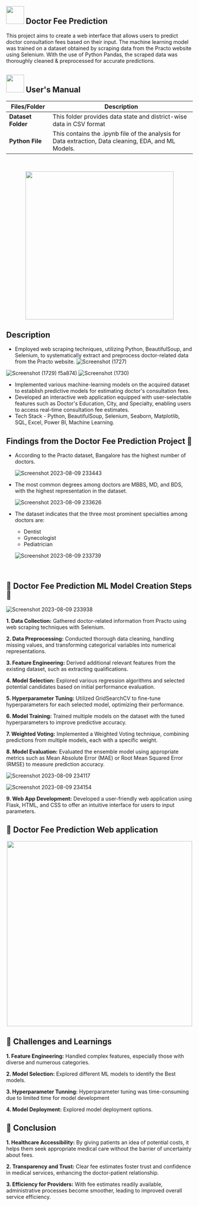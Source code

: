 ##  <img src="https://media.tenor.com/Wq-8a2yGCSkAAAAi/stethoscope-stethoscope-images.gif" width="48" height="48"> Doctor Fee Prediction
This project aims to create a web interface that allows users to predict doctor consultation fees based on their input. The machine learning model was trained on a dataset obtained by scraping data from the Practo website using Selenium. With the use of Python Pandas, the scraped data was thoroughly cleaned & preprocessed for accurate predictions.
##  <img src="https://user-images.githubusercontent.com/106439762/181935629-b3c47bd3-77fb-4431-a11c-ff8ba0942b63.gif" width="48" height="48"> **User's Manual**

| Files/Folder| Description |
| ------------- | ------------- |
| **Dataset Folder** | This folder provides data state and district-wise data in CSV format |
| **Python File** | This contains the .ipynb file of the analysis for Data extraction, Data cleaning, EDA, and ML Models.  |


<br>

<p align="center"><img src="https://i.pinimg.com/originals/13/66/c9/1366c95f8c249b8422d2caaae287cb63.gif" width="400" ></p>

## Description
- Employed web scraping techniques, utilizing Python, BeautifulSoup,
and Selenium, to systematically extract and preprocess doctor-related
data from the Practo website.
![Screenshot (1727)](https://github.com/Aayush-Chourasiya/Doctor_fees_prediction_ML_project/assets/133970565/fd744a73-023d-4532-a50c-26fffe7c703b)

![Screenshot (1729)](https://github.com/Aayush-Chourasiya/Doctor_fees_prediction_ML_project/assets/133970565/24ba8863-dcfa-4c53-9d71-68f569e56545)
f5a874)
![Screenshot (1730)](https://github.com/Aayush-Chourasiya/Doctor_fees_prediction_ML_project/assets/133970565/92225c3c-caac-4a03-b13a-d8db98c529a5)



- Implemented various machine-learning models on the acquired dataset
to establish predictive models for estimating doctor's consultation fees.
- Developed an interactive web application equipped with user-selectable features such as Doctor's Education, City, and
Specialty, enabling users to access real-time consultation fee estimates.
- Tech Stack - Python, BeautifulSoup, Selenium, Seaborn, Matplotlib,
SQL, Excel, Power BI, Machine Learning.


   
## Findings from the Doctor Fee Prediction Project 🧪

- According to the Practo dataset, Bangalore has the highest number of doctors.

  ![Screenshot 2023-08-09 233443](https://github.com/ankitpal154/Doctor_fees_prediction_ML_project/assets/139064260/4eba4a20-39cc-4798-98f7-c4b8c8b64c09)

  
- The most common degrees among doctors are MBBS, MD, and BDS, with the highest representation in the dataset.


  ![Screenshot 2023-08-09 233626](https://github.com/ankitpal154/Doctor_fees_prediction_ML_project/assets/139064260/5949c211-4fd8-4e0f-b9e5-eff349eace32)

- The dataset indicates that the three most prominent specialties among doctors are:
  - Dentist
  - Gynecologist
  - Pediatrician
 


   ![Screenshot 2023-08-09 233739](https://github.com/ankitpal154/Doctor_fees_prediction_ML_project/assets/139064260/26f61e31-0e63-4120-a245-5a8f15a4f75f)

 <br>


## 🏥 Doctor Fee Prediction ML Model Creation Steps 🧠


![Screenshot 2023-08-09 233938](https://github.com/ankitpal154/Doctor_fees_prediction_ML_project/assets/139064260/1580c2f7-4a16-497e-a620-bca0f9a9d749)

**1. Data Collection:** Gathered doctor-related information from Practo using web scraping techniques with Selenium.

**2. Data Preprocessing:** Conducted thorough data cleaning, handling missing values, and transforming categorical variables into numerical representations.

**3. Feature Engineering:** Derived additional relevant features from the existing dataset, such as extracting qualifications.

**4. Model Selection:** Explored various regression algorithms and selected potential candidates based on initial performance evaluation.

**5. Hyperparameter Tuning:** Utilized GridSearchCV to fine-tune hyperparameters for each selected model, optimizing their performance.

**6. Model Training:** Trained multiple models on the dataset with the tuned hyperparameters to improve predictive accuracy.

**7. Weighted Voting:** Implemented a Weighted Voting technique, combining predictions from multiple models, each with a specific weight.

**8. Model Evaluation:** Evaluated the ensemble model using appropriate metrics such as Mean Absolute Error (MAE) or Root Mean Squared Error (RMSE) to measure prediction accuracy.


![Screenshot 2023-08-09 234117](https://github.com/ankitpal154/Doctor_fees_prediction_ML_project/assets/139064260/0f0c70f0-fe2b-45fd-b63e-481f91cf0311)


![Screenshot 2023-08-09 234154](https://github.com/ankitpal154/Doctor_fees_prediction_ML_project/assets/139064260/799feea6-a700-480b-b23c-5d07a9ed91ce)


**9. Web App Development:** Developed a user-friendly web application using Flask, HTML, and CSS to offer an intuitive interface for users to input parameters.

## 🏥 Doctor Fee Prediction Web application

 <p align="center"><img src="https://github.com/Sannidhi-Shetty2/Doctor-Fee-Prediction/assets/62684303/92d53380-68d4-4289-8d43-4e386d3b2025" width="500" ></p>
 
## 🏥 Challenges and Learnings

**1. Feature Engineering:** Handled complex features, especially those with diverse and numerous categories. 

**2. Model Selection:**  Explored different ML models to identify the Best models.

**3. Hyperparameter Tunning:**  Hyperparameter tuning was time-consuming due to limited time for model development

**4. Model Deployment:**  Explored model deployment options.

 
## 🏥 Conclusion

**1. Healthcare Accessibility:** By giving patients an idea of potential costs, it helps them seek appropriate medical care without the barrier of uncertainty about fees.

**2. Transparency and Trust:**  Clear fee estimates foster trust and confidence in medical services, enhancing the doctor-patient relationship.

**3. Efficiency for Providers:** With fee estimates readily available, administrative processes become smoother, leading to improved overall service efficiency.

